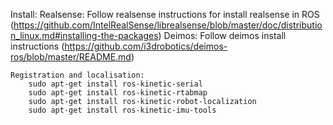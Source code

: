 Install:
	Realsense:
		Follow realsense instructions for install realsense in ROS (https://github.com/IntelRealSense/librealsense/blob/master/doc/distribution_linux.md#installing-the-packages)
	Deimos:
		Follow deimos install instructions (https://github.com/i3drobotics/deimos-ros/blob/master/README.md)

	Registration and localisation:
		sudo apt-get install ros-kinetic-serial
		sudo apt-get install ros-kinetic-rtabmap
		sudo apt-get install ros-kinetic-robot-localization
		sudo apt-get install ros-kinetic-imu-tools
